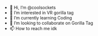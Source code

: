 - 👋 Hi, I’m @coolsockets
- 👀 I’m interested in VR gorilla tag
- 🌱 I’m currently learning Coding
- 💞️ I’m looking to collaborate on Gorilla Tag
- 📫 How to reach me idk

<!---
coolsockets/coolsockets is a ✨ special ✨ repository because its `README.md` (this file) appears on your GitHub profile.
You can click the Preview link to take a look at your changes.
--->
